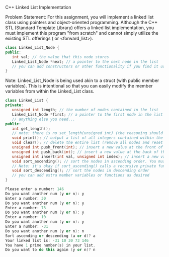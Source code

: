 C++ Linked List Implementation

Problem Statement:
For this assignment, you will implement a linked list class using pointers and object-oriented programming. Although the C++ STL (Standard Template Library) offers a linked list implementation, you must implement this program "from scratch" and cannot simply utilize the existing STL offerings (<list> or <forward_list>).


```cpp
class Linked_List_Node {
public:
   int val; // the value that this node stores
   Linked_List_Node *next; // a pointer to the next node in the list
   // you can add constructors or other functionality if you find it useful or necessary
}
```
Note: Linked_List_Node is being used akin to a struct (with public member variables). This is intentional so that you can easily modify the member variables from within the Linked_List class.
```cpp
class Linked_List {
private:
   unsigned int length; // the number of nodes contained in the list
   Linked_List_Node *first; // a pointer to the first node in the list
   // anything else you need...
public:
   int get_length();
   // note: there is no set_length(unsigned int) (the reasoning should be intuitive)
   void print(); // output a list of all integers contained within the list
   void clear(); // delete the entire list (remove all nodes and reset length to 0)
   unsigned int push_front(int); // insert a new value at the front of the list (returns the new length of the list)
   unsigned int push_back(int); // insert a new value at the back of the list (returns the new length of the list)
   unsigned int insert(int val, unsigned int index); // insert a new value in the list at the specified index (returns the new length of the list)
   void sort_ascending(); // sort the nodes in ascending order. You must implement the recursive Merge Sort algorithm
   // Note: it's okay if sort_ascending() calls a recursive private function to perform the sorting.
   void sort_descending(); // sort the nodes in descending order
   // you can add extra member variables or functions as desired
}
```
```cpp
Please enter a number: 146
Do you want another num (y or n): y
Enter a number: 30
Do you want another num (y or n): y
Enter a number: 73
Do you want another num (y or n): y
Enter a number: 10
Do you want another num (y or n): y
Enter a number: -31
Do you want another num (y or n): n
Sort ascending or descending (a or d)? a
Your linked list is: -31 10 30 73 146
You have 1 prime number(s) in your list.
Do you want to do this again (y or n)? n
```
